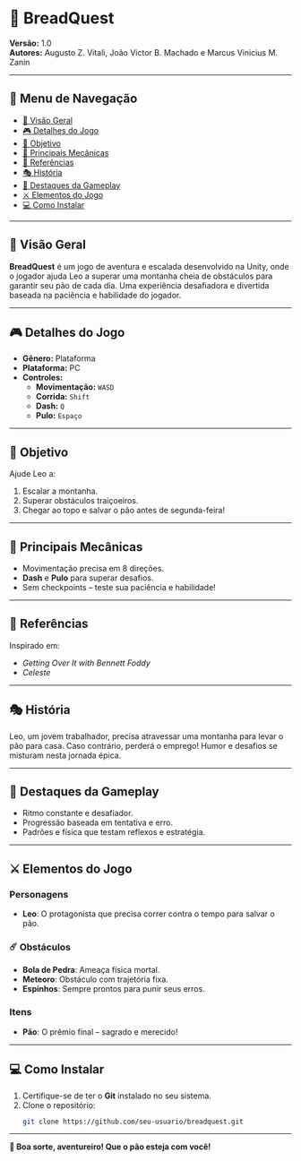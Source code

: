 # 🥖 **BreadQuest**  
**Versão:** 1.0  
**Autores:** Augusto Z. Vitali, João Victor B. Machado e Marcus Vinicius M. Zanin  

---


## 📜 **Menu de Navegação**  
- [🌟 Visão Geral](#-visão-geral)  
- [🎮 Detalhes do Jogo](#-detalhes-do-jogo)  
- [🗻 Objetivo](#-objetivo)  
- [🔑 Principais Mecânicas](#-principais-mecânicas)  
- [🧩 Referências](#-referências)  
- [🎭 História](#-história)  
- [🚀 Destaques da Gameplay](#-destaques-da-gameplay)  
- [⚔️ Elementos do Jogo](#️-elementos-do-jogo)  
- [💻 Como Instalar](#-como-instalar)  

---

## 🌟 **Visão Geral**  
**BreadQuest** é um jogo de aventura e escalada desenvolvido na Unity, onde o jogador ajuda Leo a superar uma montanha cheia de obstáculos para garantir seu pão de cada dia. Uma experiência desafiadora e divertida baseada na paciência e habilidade do jogador.

---

## 🎮 **Detalhes do Jogo**  
- **Gênero:** Plataforma  
- **Plataforma:** PC  
- **Controles:**  
  - **Movimentação:** `WASD`
  - **Corrida:** `Shift`  
  - **Dash:** `Q`  
  - **Pulo:** `Espaço`  

---

## 🗻 **Objetivo**  
Ajude Leo a:  
1. Escalar a montanha.  
2. Superar obstáculos traiçoeiros.  
3. Chegar ao topo e salvar o pão antes de segunda-feira!  

---

## 🔑 **Principais Mecânicas**  
- Movimentação precisa em 8 direções.  
- **Dash** e **Pulo** para superar desafios.  
- Sem checkpoints – teste sua paciência e habilidade!  

---

## 🧩 **Referências**  
Inspirado em:  
- *Getting Over It with Bennett Foddy*  
- *Celeste*  

---

## 🎭 **História**  
Leo, um jovem trabalhador, precisa atravessar uma montanha para levar o pão para casa. Caso contrário, perderá o emprego! Humor e desafios se misturam nesta jornada épica.

---

## 🚀 **Destaques da Gameplay**  
- Ritmo constante e desafiador.  
- Progressão baseada em tentativa e erro.  
- Padrões e física que testam reflexos e estratégia.  

---

## ⚔️ **Elementos do Jogo**  
### Personagens  
- **Leo**: O protagonista que precisa correr contra o tempo para salvar o pão.  

### ☄️ Obstáculos  
- **Bola de Pedra**: Ameaça física mortal.  
- **Meteoro**: Obstáculo com trajetória fixa.  
- **Espinhos**: Sempre prontos para punir seus erros.  

### Itens  
- **Pão**: O prêmio final – sagrado e merecido!  

---

## 💻 **Como Instalar**  
1. Certifique-se de ter o **Git** instalado no seu sistema.  
2. Clone o repositório:  
   ```bash
   git clone https://github.com/seu-usuario/breadquest.git

---

**🍞 Boa sorte, aventureiro! Que o pão esteja com você!**
